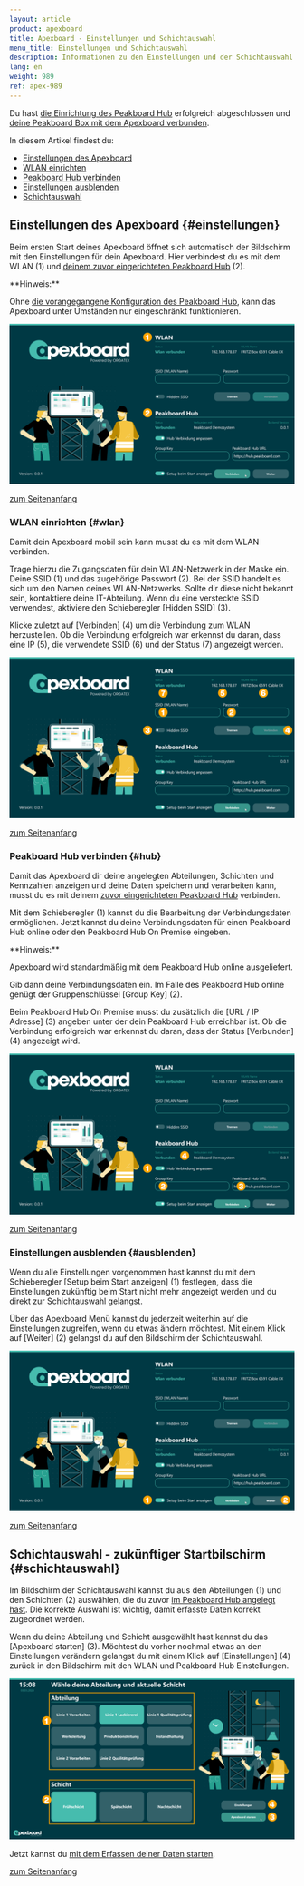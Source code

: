 ```yaml
---
layout: article
product: apexboard
title: Apexboard - Einstellungen und Schichtauswahl
menu_title: Einstellungen und Schichtauswahl
description: Informationen zu den Einstellungen und der Schichtauswahl des Apexboards
lang: en
weight: 989
ref: apex-989
---
```


Du hast [die Einrichtung des Peakboard Hub](/apexboard/de-apexboard-peakboard-hub.html) erfolgreich abgeschlossen und [deine Peakboard Box mit dem Apexboard verbunden](/get_started/de-peakboard-box.html).

<a name="anfang"></a>

In diesem Artikel findest du:

* [Einstellungen des Apexboard](#einstellungen)
* [WLAN einrichten](#wlan)
* [Peakboard Hub verbinden](#hub)
* [Einstellungen ausblenden](#ausblenden)
* [Schichtauswahl](#schichtauswahl)

## Einstellungen des Apexboard {#einstellungen}

Beim ersten Start deines Apexboard öffnet sich automatisch der Bildschirm mit den Einstellungen für dein Apexboard. Hier verbindest du es mit dem WLAN (1) und [deinem zuvor eingerichteten Peakboard Hub](/apexboard/de-apexboard-peakboard-hub.html) (2).

<div class="box-tip" markdown="1">
**Hinweis:**

Ohne [die vorangegangene Konfiguration des Peakboard Hub](/apexboard/de-apexboard-peakboard-hub.html), kann das Apexboard unter Umständen nur eingeschränkt funktionieren.
</div>

![Willkommensbildschirm](/assets/images/apexboard/settings/de_apexboard-settings-01.png)

[zum Seitenanfang](#anfang)

### WLAN einrichten {#wlan}

Damit dein Apexboard mobil sein kann musst du es mit dem WLAN verbinden.

Trage hierzu die Zugangsdaten für dein WLAN-Netzwerk in der Maske ein. Deine SSID (1) und das zugehörige Passwort (2). Bei der SSID handelt es sich um den Namen deines WLAN-Netzwerks. Sollte dir diese nicht bekannt sein, kontaktiere deine IT-Abteilung. Wenn du eine versteckte SSID verwendest, aktiviere den Schieberegler [Hidden SSID] (3).

Klicke zuletzt auf [Verbinden] (4) um die Verbindung zum WLAN herzustellen. Ob die Verbindung erfolgreich war erkennst du daran, dass eine IP (5), die verwendete SSID (6) und der Status (7) angezeigt werden.

![WLAN Verbindung herstellen](/assets/images/apexboard/settings/de_apexboard-settings-02.png)

[zum Seitenanfang](#anfang)

### Peakboard Hub verbinden {#hub}

Damit das Apexboard dir deine angelegten Abteilungen, Schichten und Kennzahlen anzeigen und deine Daten speichern und verarbeiten kann, musst du es mit deinem [zuvor eingerichteten Peakboard Hub](/apexboard/de-apexboard-peakboard-hub.html) verbinden.

Mit dem Schieberegler (1) kannst du die Bearbeitung der Verbindungsdaten ermöglichen. Jetzt kannst du deine Verbindungsdaten für einen Peakboard Hub online oder den Peakboard Hub On Premise eingeben.

<div class="box-tip" markdown="1">
**Hinweis:**

Apexboard wird standardmäßig mit dem Peakboard Hub online ausgeliefert.
</div>

Gib dann deine Verbindungsdaten ein. Im Falle des Peakboard Hub online genügt der Gruppenschlüssel [Group Key] (2).

Beim Peakboard Hub On Premise musst du zusätzlich die [URL / IP Adresse] (3) angeben unter der dein Peakboard Hub erreichbar ist. Ob die Verbindung erfolgreich war erkennst du daran, dass der Status [Verbunden] (4) angezeigt wird.

![Peakboard Hub verbinden](/assets/images/apexboard/settings/de_apexboard-settings-03.png)

[zum Seitenanfang](#anfang)

### Einstellungen ausblenden {#ausblenden}

Wenn du alle Einstellungen vorgenommen hast kannst du mit dem Schieberegler [Setup beim Start anzeigen] (1) festlegen, dass die Einstellungen zukünftig beim Start nicht mehr angezeigt werden und du direkt zur Schichtauswahl gelangst.

Über das Apexboard Menü kannst du jederzeit weiterhin auf die Einstellungen zugreifen, wenn du etwas ändern möchtest.
Mit einem Klick auf [Weiter] (2) gelangst du auf den Bildschirm der Schichtauswahl.

![Einstellungen ausblenden](/assets/images/apexboard/settings/de_apexboard-settings-04.png)

[zum Seitenanfang](#anfang)

## Schichtauswahl - zukünftiger Startbilschirm {#schichtauswahl}

Im Bildschirm der Schichtauswahl kannst du aus den Abteilungen (1) und den Schichten (2) auswählen, die du zuvor [im Peakboard Hub angelegt hast](/apexboard/de-apexboard-peakboard-hub.html). Die korrekte Auswahl ist wichtig, damit erfasste Daten korrekt zugeordnet werden.

Wenn du deine Abteilung und Schicht ausgewählt hast kannst du das [Apexboard starten] (3). Möchtest du vorher nochmal etwas an den Einstellungen verändern gelangst du mit einem Klick auf [Einstellungen] (4) zurück in den Bildschirm mit den WLAN und Peakboard Hub Einstellungen.

![Schichtauswahl](/assets/images/apexboard/settings/de_apexboard-settings-05.png)

Jetzt kannst du [mit dem Erfassen deiner Daten starten](/apexboard/de-apexboard-capture.html).

[zum Seitenanfang](#anfang)
